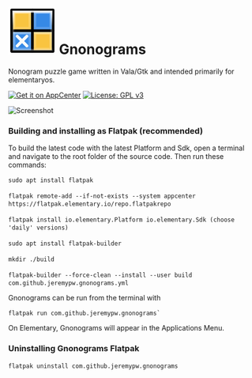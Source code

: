 # ![icon](data/icons/48/com.github.jeremypw.gnonograms.svg) Gnonograms
Nonogram puzzle game written in Vala/Gtk and intended primarily for elementaryos.

[![Get it on AppCenter](https://appcenter.elementary.io/badge.svg)](https://appcenter.elementary.io/com.github.jeremypw.gnonograms)﻿
[![License: GPL v3](https://img.shields.io/badge/License-GPL%20v3-blue.svg)](http://www.gnu.org/licenses/gpl-3.0)

![Screenshot](data/screenshots/Solving.png)

### Building and installing as Flatpak (recommended)
To build the latest code with the latest Platform and Sdk, open a terminal and navigate 
to the root folder of the source code. Then run these commands:
```
sudo apt install flatpak

flatpak remote-add --if-not-exists --system appcenter https://flatpak.elementary.io/repo.flatpakrepo

flatpak install io.elementary.Platform io.elementary.Sdk (choose 'daily' versions)

sudo apt install flatpak-builder

mkdir ./build

flatpak-builder --force-clean --install --user build com.github.jeremypw.gnonograms.yml

```

Gnonograms can be run from the terminal with
```
flatpak run com.github.jeremypw.gnonograms`
```

On Elementary, Gnonograms will appear in the Applications Menu.

### Uninstalling Gnonograms Flatpak
```
flatpak uninstall com.github.jeremypw.gnonograms
```

